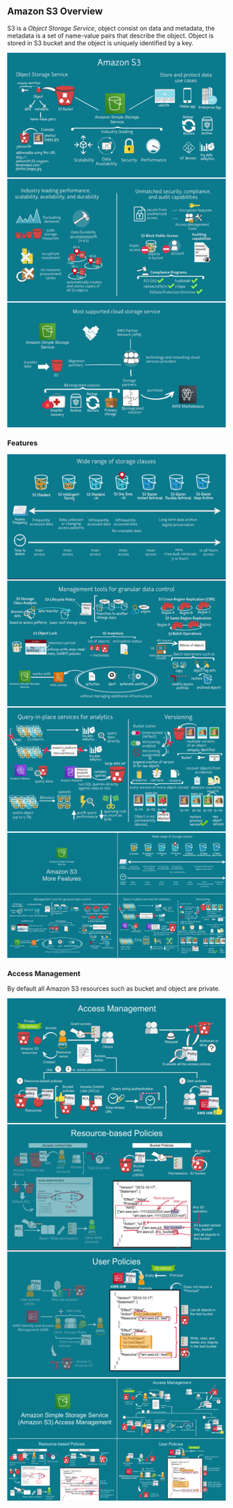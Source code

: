 
## Amazon S3 Overview
S3 is a _Object Storage Service_, object consist on data and metadata, the metadata is a set of name-value pairs that describe the object. 
Object is stored in S3 bucket and the object is uniquely identified by a key.

![Amazon S3](img/amazon-s3.png "Amazon S3")
![Amazon S3 security](img/amazon-s3-02.png "Amazon S3")
![Amazon S3 partner](img/amazon-s3-03.png "Amazon S3")


### Features

![Amazon S3 Features](img/amazon-s3-04.png "Amazon S3")
![Amazon S3 Features](img/amazon-s3-05.png "Amazon S3")
![Amazon S3 Features](img/amazon-s3-06.png "Amazon S3")
![Amazon S3 Features](img/amazon-s3-07.png "Amazon S3")

### Access Management

By default all Amazon S3 resources such as bucket and object are private.

![Amazon S3 Management](img/amazon-s3-08.png "Amazon S3")
![Amazon S3 Management](img/amazon-s3-09.png "Amazon S3")
![Amazon S3 Management](img/amazon-s3-10.png "Amazon S3")
![Amazon S3 Management](img/amazon-s3-11.png "Amazon S3")